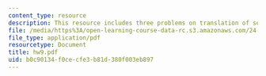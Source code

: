 ```yaml
---
content_type: resource
description: This resource includes three problems on translation of sentences.
file: /media/https%3A/open-learning-course-data-rc.s3.amazonaws.com/24-241-logic-i-fall-2005/b0c90134f0cecfe3b81d380f003eb897_hw9.pdf
file_type: application/pdf
resourcetype: Document
title: hw9.pdf
uid: b0c90134-f0ce-cfe3-b81d-380f003eb897
---
```

